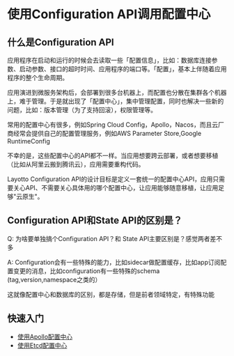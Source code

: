 # 使用Configuration API调用配置中心

## 什么是Configuration API
应用程序在启动和运行的时候会去读取一些「配置信息」，比如：数据库连接参数、启动参数、接口的超时时间、应用程序的端口等。「配置」，基本上伴随着应用程序的整个生命周期。

应用演进到微服务架构后，会部署到很多台机器上，而配置也分散在集群各个机器上，难于管理。于是就出现了「配置中心」，集中管理配置，同时也解决一些新的问题，比如：版本管理（为了支持回滚），权限管理等。

常用的配置中心有很多，例如Spring Cloud Config，Apollo，Nacos，而且云厂商经常会提供自己的配置管理服务，例如AWS Parameter Store,Google RuntimeConfig

不幸的是，这些配置中心的API都不一样。当应用想要跨云部署，或者想要移植（比如从阿里云搬到腾讯云），应用需要重构代码。

Layotto Configuration API的设计目标是定义一套统一的配置中心API，应用只需要关心API、不需要关心具体用的哪个配置中心，让应用能够随意移植，让应用足够"云原生"。

## Configuration API和State API的区别是？
Q: 为啥要单独搞个Configuration API？和 State API主要区别是？感觉两者差不多

A: Configuration会有一些特殊的能力，比如sidecar做配置缓存，比如app订阅配置变更的消息，比如configuration有一些特殊的schema (tag,version,namespace之类的）

这就像配置中心和数据库的区别，都是存储，但是前者领域特定，有特殊功能

## 快速入门
- [使用Apollo配置中心](zh/start/configuration/start-apollo.md)
- [使用Etcd配置中心](zh/start/configuration/start.md)